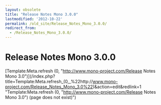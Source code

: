 ```yaml
---
layout: obsolete
title: "Release Notes Mono 3.0.0"
lastmodified: '2012-10-22'
permalink: /old_site/Release_Notes_Mono_3.0.0/
redirect_from:
  - /Release_Notes_Mono_3.0.0/
---
```


Release Notes Mono 3.0.0
========================

[Template:Meta.refresh (0, "http://www.mono-project.com/Release Notes Mono 3.0")](/index.php?title=Template:Meta.refresh_(0,_%22http://www.mono-project.com/Release_Notes_Mono_3.0%22)&action=edit&redlink=1 "Template:Meta.refresh (0, "http://www.mono-project.com/Release Notes Mono 3.0") (page does not exist)")

